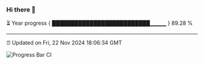 ### Hi there 👋

⏳ Year progress { ██████████████████████████▁▁▁▁ } 89.28 %

---

⏰ Updated on Fri, 22 Nov 2024 18:06:34 GMT

![Progress Bar CI](https://github.com/liununu/liununu/workflows/Progress%20Bar%20CI/badge.svg)
